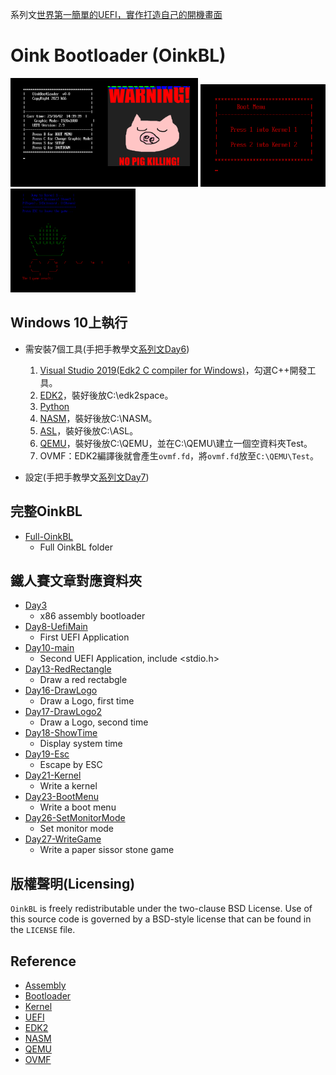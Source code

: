 系列文[世界第一簡單的UEFI，實作打造自己的開機畫面](https://ithelp.ithome.com.tw/users/20161828/ironman/6446?page=1)

# Oink Bootloader (OinkBL)

<img src="./OinkBL.PNG" width="300" /> <img src="./BootMenu.PNG" width="200" /> <img src="./Game.PNG" width="200" />

## Windows 10上執行

+ 需安裝7個工具(手把手教學文[系列文Day6](https://ithelp.ithome.com.tw/articles/10317238))
    1. [Visual Studio 2019(Edk2 C compiler for Windows)](https://my.visualstudio.com/Downloads?Pid=8228)，勾選C++開發工具。
    2. [EDK2](https://github.com/tianocore/edk2/releases/tag/edk2-stable202208)，裝好後放C:\edk2space。
    3. [Python](https://www.python.org/downloads/release/python-3115/)
    4. [NASM](https://www.nasm.us/pub/nasm/releasebuilds/?C=M;O=D)，裝好後放C:\NASM。
    5. [ASL](https://www.intel.com/content/www/us/en/download/774881/acpi-component-architecture-downloads-windows-binary-tools.html)，裝好後放C:\ASL。
    6. [QEMU](https://qemu.weilnetz.de/w64/)，裝好後放C:\QEMU，並在C:\QEMU\建立一個空資料夾Test。
    7. OVMF：EDK2編譯後就會產生`ovmf.fd`，將`ovmf.fd`放至`C:\QEMU\Test`。

+ 設定(手把手教學文[系列文Day7](https://ithelp.ithome.com.tw/articles/10317443))


## 完整OinkBL
- [Full-OinkBL](OinkBLPkg)
  - Full OinkBL folder

## 鐵人賽文章對應資料夾

- [Day3](d03-asm-bootloader)
  - x86 assembly bootloader
- [Day8-UefiMain](d08-uefiMain)
  - First UEFI Application
- [Day10-main](d10-main)
  - Second UEFI Application, include <stdio.h>
- [Day13-RedRectangle](d14-redRectangle)
  - Draw a red rectabgle
- [Day16-DrawLogo](d16-drawLogo)
  - Draw a Logo, first time
- [Day17-DrawLogo2](d17-drawLogo2)
  - Draw a Logo, second time
- [Day18-ShowTime](d18-showtime)
  - Display system time
- [Day19-Esc](d19-esc)
  - Escape by ESC
- [Day21-Kernel](d21-kernel)
  - Write a kernel
- [Day23-BootMenu](d23-bootmenu)
  - Write a boot menu
- [Day26-SetMonitorMode](d26-setMonitorMode)
  - Set monitor mode
- [Day27-WriteGame](d27-writeGame)
  - Write a paper sissor stone game


## 版權聲明(Licensing)

`OinkBL` is freely redistributable under the two-clause BSD License.
Use of this source code is governed by a BSD-style license that can be found
in the `LICENSE` file.

## Reference

- [Assembly](https://zh.wikipedia.org/zh-tw/%E6%B1%87%E7%BC%96%E8%AF%AD%E8%A8%80)
- [Bootloader](https://zh.wikipedia.org/zh-tw/%E5%95%9F%E5%8B%95%E7%A8%8B%E5%BC%8F)
- [Kernel](https://zh.wikipedia.org/wiki/%E5%86%85%E6%A0%B8)
- [UEFI](https://zh.wikipedia.org/zh-tw/%E7%B5%B1%E4%B8%80%E5%8F%AF%E5%BB%B6%E4%BC%B8%E9%9F%8C%E9%AB%94)
- [EDK2](https://github.com/tianocore/edk2)
- [NASM](https://zh.wikipedia.org/zh-tw/Netwide_Assembler)
- [QEMU](https://zh.wikipedia.org/zh-tw/QEMU)
- [OVMF](https://github.com/tianocore/tianocore.github.io/wiki/OVMF)
